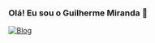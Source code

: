 ### Olá! Eu sou o Guilherme Miranda 👋
[![Blog](https://img.shields.io/badge/GUIMIRANDA.COM-up-green.svg)](https://guimiranda.com.br/)

